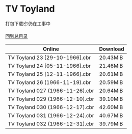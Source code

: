 # TV Toyland

打包下载📦仍在工事中

[回到总目录](/Catalogs.md)







Online | Download
--- | ---
TV Toyland 23 [29-10-1966].cbr | 20.43MiB
TV Toyland 24 [05-11-1966].cbr | 21.46MiB
TV Toyland 25 [12-11-1966].cbr | 20.61MiB
TV Toyland 26 (1966-11-19).cbr | 20.59MiB
TV Toyland 027 (1966-11-26).cbr | 20.64MiB
TV Toyland 029 (1966-12-10).cbr | 39.10MiB
TV Toyland 030 (1966-12-17).cbr | 42.60MiB
TV Toyland 031 (1966-12-24).cbr | 40.67MiB
TV Toyland 032 (1966-12-31).cbr | 39.79MiB